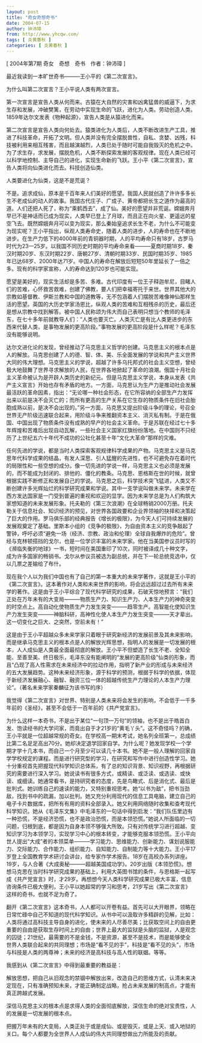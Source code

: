 ```yaml
---
layout: post
title: "奇女奇想奇书"
date: 2004-07-15
author: 钟沛璋
from: http://www.yhcqw.com/
tags: [ 炎黄春秋 ]
categories: [ 炎黄春秋 ]
---
```



[ 2004年第7期 奇女　奇想　奇书　作者：钟沛璋 ]

最近我读到一本旷世奇书———王小平的《第二次宣言》。

为什么叫第二次宣言？王小平说人类有两次宣言。


第一次宣言是宣告人类从何而来。古猿在大自然的灾害和凶禽猛兽的威逼下，为求生存和发展，冲破樊篱，在劳动中实现生命的飞跃，进化为人类。劳动创造人类。1859年达尔文发表《物种起源》，宣告人类是从猿进化而来。


第二次宣言是宣告人类向何处去。猿类进化为人类后，人类不断改进生产工具，推进了科技革命，开拓了文明。但人类并没有完全摆脱兽性，自私、贪婪、凶残，科技被利用来相互残害，而且越演越烈，人类已处于随时可能自我毁灭的危机之中。为了求生存，求发展，摆脱危机，人类不断探索发展的客观规律。现在人类已经可以科学地控制、主导自己的进化，实现生命新的飞跃。王小平《第二次宣言》，宣告人类将向仙类进化而去。科技创造仙类。

人类要进化为仙类，这是不是荒诞？


不是。追求成仙，原本是千百年来人们美好的愿望。我国人民就创造了许许多多长生不老成仙的动人的故事。我国古代庄子、广成子、黄帝都把长生之道作为最高的道。人们还把人死了，称为“乘鹤西去”，成了仙。美好的愿望并非荒诞。嫦娥奔月早已不是神话而已成为现实，人类早已登上了月球，而且正在向火星、更遥远的星空飞去。既然嫦娥奔月可以变为现实，那么秦始皇追求长生不老，为什么不可能变为现实呢？王小平指出，纵观人类寿命史，随着人类的进步，人的寿命也在不断地进步。在生产力低下的4000年前的青铜器时期，人的平均寿命只有18岁，古罗马时代为23—25岁。以我国不同历史时期的平均寿命来看———夏商时期18岁、秦汉时期20岁、东汉时期22岁、唐朝27岁、清朝时期33岁、民国时期35岁、1985年已达68岁、2000年达71岁。中国人的寿命在解放后短短50年里延长了一倍之多。现有的科学家宣称，人的寿命达到120岁也可能实现。


愿望是美好的，现实生活却是多苦、多难。古代印度有一位王子释迦牟尼，目睹人们的苦难，心怀救苦救难，创建了佛教，要人们把幸福寄托于来世。世界其他大的宗教如基督教、伊斯兰教和中国的道教等，无不包涵着人们摆脱苦难像神仙那样生活的愿望。英国的大历史学家汤恩比，纵观人类的苦难和互相残杀的历史，最后还是想从宗教中找到解答。被中国人民称颂为伟大而自己表明只想当个教师的毛泽东，在七十多年前就教导人们：“人类也要灭亡。人类灭亡是有比人类更进步的东西来代替人类，是事物发展的更高阶段。”事物发展的更高阶段是什么样呢？毛泽东没有能够说明。


达尔文进化论的发现，曾经推动了马克思主义哲学的创建。马克思主义的根本点是人的解放。马克思创建了人的德、智、体、美、乐全面发展的学说和共产主义世界大同的伟大理想。马克思主义的学说，超越了许多乌托邦式的社会主义空想，曾经极大地鼓舞了世界寻求解放的人民，在世界各地掀起了革命的浪潮。俄国十月社会主义革命被认为是开辟人类历史的新纪元。但是马克思主义学说，本身从发表《共产主义宣言》开始也存有矛盾的地方。一方面，马克思认为生产力是推动社会发展最活跃的革命因素，指出：“无论哪一种社会形态，在它所容纳的全部生产力发挥出来以前是决不会灭亡的；而所有更高的生产关系在它生存的物质条件在旧社会胎胞成熟以前，是决不会出现的。”另一方面，马克思又提出阶级斗争的理论，号召全世界无产阶级迅速联合起来，用阶级斗争来推翻资本主义、消灭私有制。于是在俄国、中国出现了物质条件没有成熟的早产的社会主义革命。于是苏联在经过七十多年辉煌和苦难后出现自动瓦解，一些社会主义国家红旗纷纷落地。在中国则不只经历了上世纪五六十年代不成功的公社化甚至十年“文化大革命”那样的灾难。


任何先进的学说，都是当时人类探索客观规律科学成果的产物。马克思主义是马克思年代科学成果的结晶，有发人深思、引人猛醒的先进性，也不可避免存在着时代的局限性和一些空想的成分。像一切先进的学说一样，马克思主义也必须是发展的，而不能成为封闭的、排他的、僵化的教条。马克思、恩格斯在世的时候，就曾根据实践不断修正和发展自己的学说。马克思之后，科学技术突飞猛进，人类又不断创建许多光辉灿烂的科学研究成果和学说。其中一支学说叫做未来学。未来学在西方发达国家是一门受到普遍的重视和欢迎的显学。因为未来学总是为人们构筑大家想知道的未来发展形象。托夫勒的《第三次浪潮》在全球畅销2000万册。托夫勒关于信息社会、知识经济的预见，对世界各国政要和企业界领袖的抉择和决策起了巨大的作用。罗马俱乐部的经典报告《增长的极限》，为今天人们可持续发展的发展观奠定了基础。里斯本小组的《竞争的极限》，为自由资本主义的竞争敲起了警钟，呼吁必须“避免一场（经济、宗教、政治和伦理）全球自我爆炸的危险”。曾经与克林顿搭挡的戈尔，也是一位学识丰富的未来学家。他在当美国参议员时写的《濒临失衡的地球》一书，短时间在美国重印了10次，同时被译成几十种文字，成为许多国家的畅销书。戈尔从参议员被选为副总统，并在下一轮总统竞选中，仅以几票之差输给了布什。


现在我个人以为我们中国也有了自己的第一本重大的未来学著作，这就是王小平的《第二次宣言》。这本著作对人类和未来世界的影响，将会远远超过过去所有未来学的著作。这是由于王小平综合了现代科学研究的成果，石破天惊地预言：“我们正处在万年未有的大变局———物质生产力、知识生产力、人本生产力的神奇突变的时空点上。高自动化使物质生产力发生突变———趋零生产。高智能化使知识生产力发生突变———神脑科研，高神性化使人本生产力发生突变———天才辈出。这一切变化之巨大、之突然，空前未有！”


这是由于王小平超越众多未来学家只着眼于研究新经济的发展前景及其未来影响，而是继承马克思主义的根本点是人的解放光辉思想，指明人的发展是一切发展的根本，人人成仙是人类最全面最彻底的解放。王小平不但塑造了长生不老、全知全能、至善至美、终日极乐，毛泽东没有能阐明的“发展的更高阶级”仙类的形象，而且“凸现了高人性需求在未来经济中的拉动作用，指明了新产业的形成与未来经济的五大发展趋势。这种未来经济形象，源于科学的预测，根据于科学的依据，体现于新经济发展融心、融智、融资三位一体的超越传统生产力理论的人本生产力理论”。（著名未来学家秦麟征为该书写的序）

我觉得《第二次宣言》对世界、特别是人类未来将会发生的影响，不会低于一千多年前的《圣经》，甚至不会低于一百年前的《共产党宣言》。


为什么这样一本奇书，不是出于某位“一句顶一万句”的领袖，也不是出于皓首白发、饱读经书的大学问家，而竟出自于才21岁的“黄毛丫头”。这不奇怪吗？的确，王小平就是一位超越常规的奇女。在学校高一期末考试，她名列全班第一，总成绩比第二名足足高出70分。她却决定退学回家自学。为什么呢？她发现学校一个学期才学十几本书，而自己一个月至少可以读几十本书。她不是一般人理解的回家自学学校规定的课程。而是进行研究型的学习，在研究和写作中进行创造性学习。她十分重视首先把握现代科学知识总体系，有了总的知识背景、知识视野，再根据研究的需要进行深入学习。她说读书有很多方式，或精读、或泛读、或选读、或快读、或细读。她通常看书，是持研究者的态度，先是鸟瞰式、后是消化式、最后是批判式。她训练自己的速读的能力，又特别重视思考。她“以书为敌”，把书当劲敌，找到书中的疏漏，加以批判。她又充分利用现代的信息工具电脑，建立自己的电子卡片数据库，把所有有用的资料全部录入。她又利用网络随时收集和查考现代科学知识。她从《毛泽东文集》中毛泽东的一句话中得到启发：“我们队伍里边有一种恐慌，不是经济恐慌，也不是政治恐慌，而是本领恐慌。”她说人所面临的一切问题，归根到底，都是因为自身本领不够强大所致。只有对传统学习进行超越、变知识学习为本领学习，实现学习中心的根本转变，才能够克服本领恐慌。王小平向世人提出“大成”者的本领菜单———学习能力、思维能力、创新能力、谋划说服能力、交际能力、合作能力、组织能力、自知能力、自制能力等十大能力。王小平17岁登上全国教育学术研讨会讲台，给专家作学术报告。18岁在高校办系列讲座。19岁，与人合著《大成奥秘———超越美国成功学》。20岁出版《本领恐慌》。想想马克思在当时科学研究成果的基础上，利用大英图书馆的条件，与恩格斯一起写成《共产党宣言》时，才29岁。再想想今天人类科学研究成果已极大丰富，信息咨询条件已极大便利，王小平以她超常的学习和思考，21岁写出《第二次宣言》这样的奇书，也就不足为奇了。


翻开《第二次宣言》这本奇书，人人都可以开卷有益。首先可以大开眼界，领略在日常忙碌中自己不知道的现代科学知识。从书中可以汲取许多精辟的见解，比如：人类将通过高科技主导自身的进化，使未来的人尽善尽美；比获取空间上的自由更重要的自由是获取生存时间上的自由；世界上最大的监狱是头脑的监狱，人是观念的囚徒；21世纪，最需要的不是金钱，不是资源，甚至不是技术，而是能够使全世界人类联合起来的共同理想；市场是“看不见的手”，科技是“看不见的头”，市场与科技是人类的两尊神；未来的经济是高科技与高人性的联姻。等等。

我感到从《第二次宣言》中得到最重要的教益是：


解放思想，把自己从旧观念的禁锢中解放出来，改造自己的思维方式，认清未来决定现在，只有准确预知未来，才能正确制定战略，抢占未来发展的制高点，才能有真正跨越式发展。

深信马克思主义的根本点是求得人类的全面彻底解放，深信生命的绝对宝贵性，人的发展是一切发展的根本点。

把握万年未有的大变局，人类正处于或是成仙、或是毁灭，或是上天、或入地狱的关口。每个人都要为全世界人人成仙的伟大共同理想做出力所能及的贡献。


